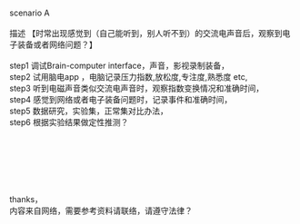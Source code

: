 <br>
<br>
<br>
<br>
<br>
<br>

scenario A <br>
<br>
描述   【时常出现感觉到（自己能听到，别人听不到）的交流电声音后，观察到电子装备或者网络问题？】<br>
<br>
step1   调试Brain-computer interface，声音，影视录制装备，<br>
step2   试用脑电app ，电脑记录压力指数,放松度,专注度,熟悉度 etc,<br>
step3   听到电磁声音类似交流电声音时，观察指数变换情况和准确时间，<br>
step4   感觉到网络或者电子装备问题时，记录事件和准确时间，<br>
step5   数据研究，实验集，正常集对比办法，<br>
step6   根据实验结果做定性推测？<br>
<br>
<br>
<br>
<br>
<br>
<br>

thanks，<br>
内容来自网络，需要参考资料请联络，请遵守法律？<br>





<br>
<br>
<br>
<br>
<br>
